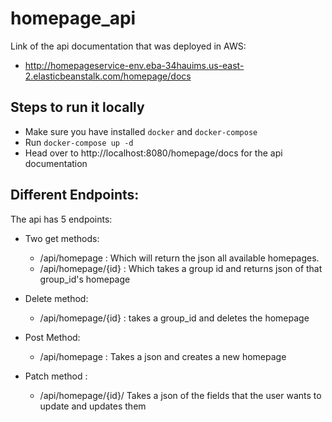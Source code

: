 # homepage_api
Link of the api documentation that was deployed in AWS:
 - http://homepageservice-env.eba-34hauims.us-east-2.elasticbeanstalk.com/homepage/docs
    
## Steps to run it locally
 - Make sure you have installed `docker` and `docker-compose`
 - Run `docker-compose up -d`
 - Head over to http://localhost:8080/homepage/docs for the api documentation
 
## Different Endpoints:
The api has 5 endpoints:
 - Two get methods:
    - /api/homepage : Which will return the json all available homepages.
    - /api/homepage/{id} : Which takes a group id and returns json of that group_id's homepage
 
 - Delete method:
    - /api/homepage/{id} : takes a group_id and deletes the homepage
  
 - Post Method:
    - /api/homepage : Takes a json and creates a new homepage
    
 - Patch method :
    - /api/homepage/{id}/ Takes a json of the fields that the user wants to update and updates them
